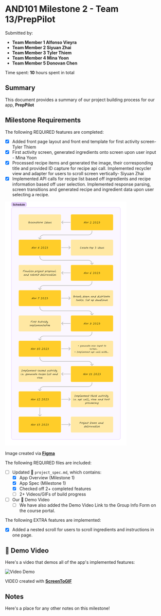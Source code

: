 <!-- (This is a comment) INSTRUCTIONS: Go through this page and fill out any **bolded** entries with their correct values.-->

# AND101 Milestone 2 - **Team 13/PrepPilot**

Submitted by:
- **Team Member 1 Alfonso Vieyra**
- **Team Member 2 Siyuan Zhai**
- **Team Member 3 Tyler Thiem**
- **Team Member 4 Mina Yoon**
- **Team Member 5 Donovan Chen**

Time spent: **10** hours spent in total

## Summary

This document provides a summary of our project building process for our app, **PrepPilot**

## Milestone Requirements

<!-- Please be sure to change the [ ] to [x] for any features you completed.  If a feature is not checked [x], you might miss the points for that item! -->

The following REQUIRED features are completed:

- [X] Added front page layout and front end template for first activity screen- Tyler Thiem 
- [X] First activity screen, generated ingredients onto screen upon user input - Mina Yoon 
- [X] Processed recipe items and generated the image, their corresponding title and provided ID capture 
for recipe api call. Implemented recycler view and adapter for users to scroll screen vertically- Siyuan Zhai 
- [X] Implemented API calls for recipe list based off ingredients and recipe information based off user selection. 
Implemented response parsing, screen transitions and generated recipe and ingredient data upon user selecting a recipe.

<img src='schedule.png' title='Schedule' width='400' height="800" alt='Project Schedule' />

Image created via **[Figma](https://www.figma.com/)**

The following REQUIRED files are included:

- [ ] Updated 📄 `project_spec.md`, which contains:
  - [X] App Overview (Milestone 1)
  - [X] App Spec (Milestone 1)
  - [X] Checked off 2+ completed features
  - [ ] 2+ Videos/GIFs of build progress

- [ ] Our 🎥 Demo Video
  - [ ] We have also added the Demo Video Link to the Group Info Form on the course portal.

The following EXTRA features are implemented:

- [X] Added a nested scroll for users to scroll ingredients and instructions in one page.

## 🎥 Demo Video

Here's a video that demos all of the app's implemented features:

<img src='prepPilot-demo.gif' title='Video Demo' width='400' height="800" alt='Video Demo' />

VIDEO created with **[ScreenToGIF](https://www.screentogif.com/)**

## Notes

Here's a place for any other notes on this milestone!